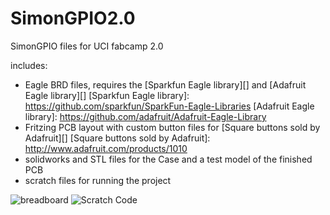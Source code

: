 SimonGPIO2.0
============

SimonGPIO files for UCI fabcamp 2.0

includes:
 - Eagle BRD files, requires the [Sparkfun Eagle library][] and [Adafruit Eagle library][]
[Sparkfun Eagle library]: <https://github.com/sparkfun/SparkFun-Eagle-Libraries>
[Adafruit Eagle library]: <https://github.com/adafruit/Adafruit-Eagle-Library>
 - Fritzing PCB layout with custom button files for [Square buttons sold by Adafruit][]
[Square buttons sold by Adafruit]: <http://www.adafruit.com/products/1010>
 - solidworks and STL files for the Case and a test model of the finished PCB
 - scratch files for running the project

![breadboard](https://raw.githubusercontent.com/cineboxandrew/SimonGPIO2.0/master/Images/Breadboard.JPG)
![Scratch Code](https://raw.githubusercontent.com/cineboxandrew/SimonGPIO2.0/master/Images/Scratch.gif)
